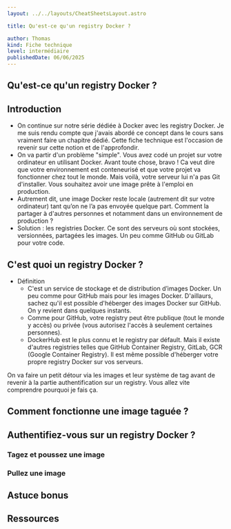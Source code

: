 ```yaml
---
layout: ../../layouts/CheatSheetsLayout.astro

title: Qu'est-ce qu'un registry Docker ?

author: Thomas
kind: Fiche technique
level: intermédiaire
publishedDate: 06/06/2025
---
```


<article>

# Qu'est-ce qu'un registry Docker ?

## Introduction

- On continue sur notre série dédiée à Docker avec les registry Docker. Je me suis rendu compte que j'avais abordé ce concept dans le cours sans vraiment faire un chapitre dédié. Cette fiche technique est l'occasion de revenir sur cette notion et de l'approfondir.
- On va partir d'un problème "simple". Vous avez codé un projet sur votre ordinateur en utilisant Docker. Avant toute chose, bravo ! Ca veut dire que votre environnement est conteneurisé et que votre projet va fonctionner chez tout le monde. Mais voilà, votre serveur lui n'a pas Git d'installer. Vous souhaitez avoir une image prête à l'emploi en production.
- Autrement dit, une image Docker reste locale (autrement dit sur votre ordinateur) tant qu’on ne l’a pas envoyée quelque part. Comment la partager à d'autres personnes et notamment dans un environnement de production ?
- Solution : les registries Docker. Ce sont des serveurs où sont stockées, versionnées, partagées les images. Un peu comme GitHub ou GitLab pour votre code.

## C'est quoi un registry Docker ?

- Définition
  - C'est un service de stockage et de distribution d’images Docker. Un peu comme pour GitHub mais pour les images Docker. D'aillaurs, sachez qu'il est possible d'héberger des images Docker sur GitHub. On y revient dans quelques instants.
  - Comme pour GitHub, votre registry peut être publique (tout le monde y accès) ou privée (vous autorisez l'accès à seulement certaines personnes).
  - DockerHub est le plus connu et le registry par défault. Mais il existe d'autres registries telles que GitHub Container Registry, GitLab, GCR (Google Container Registry). Il est même possible d'héberger votre propre registry Docker sur vos serveurs.


On va faire un petit détour via les images et leur système de tag avant de revenir à la partie authentification sur un registry. Vous allez vite comprendre pourquoi je fais ça.

## Comment fonctionne une image taguée ?



## Authentifiez-vous sur un registry Docker ?

### Tagez et poussez une image

### Pullez une image

## Astuce bonus

## Ressources

</article>
